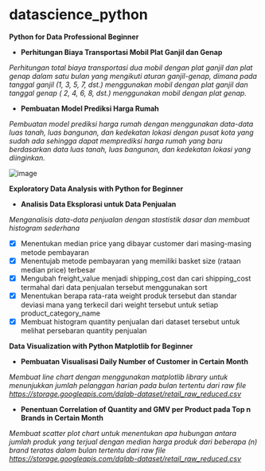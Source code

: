 # datascience_python

**Python for Data Professional Beginner**

- **Perhitungan Biaya Transportasi Mobil Plat Ganjil dan Genap**

*Perhitungan total biaya transportasi dua mobil dengan plat ganjil dan plat genap dalam satu bulan yang mengikuti aturan ganjil-genap, dimana pada tanggal ganjil (1, 3, 5, 7, dst.) menggunakan mobil dengan plat ganjil dan tanggal genap ( 2, 4, 6, 8, dst.) menggunakan mobil dengan plat genap.*

- **Pembuatan Model Prediksi Harga Rumah**

*Pembuatan model prediksi harga rumah dengan menggunakan data-data luas tanah, luas bangunan, dan kedekatan lokasi dengan pusat kota yang sudah ada sehingga dapat memprediksi harga rumah yang baru berdasarkan data luas tanah, luas bangunan, dan kedekatan lokasi yang diinginkan.*

![image](https://user-images.githubusercontent.com/88588162/128604929-0504590c-3820-469d-bc7a-6991aa5836ca.png)

**Exploratory Data Analysis with Python for Beginner**

- **Analisis Data Eksplorasi untuk Data Penjualan**

*Menganalisis data-data penjualan dengan stastistik dasar dan membuat histogram sederhana*
- [x] Menentukan median price yang dibayar customer dari masing-masing metode pembayaran
- [x] Menentujab metode pembayaran yang memiliki basket size (rataan median price) terbesar
- [x] Mengubah freight_value menjadi shipping_cost dan cari shipping_cost termahal dari data penjualan tersebut menggunakan sort
- [x] Menentukan berapa rata-rata weight produk tersebut dan standar deviasi mana yang terkecil dari weight tersebut untuk setiap product_category_name
- [x] Membuat histogram quantity penjualan dari dataset tersebut untuk melihat persebaran quantity penjualan

**Data Visualization with Python Matplotlib for Beginner**

- **Pembuatan Visualisasi Daily Number of Customer in Certain Month**

*Membuat line chart dengan menggunakan matplotlib library untuk menunjukkan jumlah pelanggan harian pada bulan tertentu dari raw file https://storage.googleapis.com/dqlab-dataset/retail_raw_reduced.csv*

- **Penentuan Correlation of Quantity and GMV per Product pada Top n Brands in Certain Month**

*Membuat scatter plot chart untuk menentukan apa hubungan antara jumlah produk yang terjual dengan median harga produk dari beberapa (n) brand teratas dalam bulan tertentu dari raw file https://storage.googleapis.com/dqlab-dataset/retail_raw_reduced.csv*

